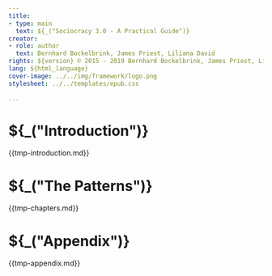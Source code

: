 ```yaml
---
title:
- type: main
  text: ${_("Sociocracy 3.0 - A Practical Guide")}
creator:
- role: author
  text: Bernhard Bockelbrink, James Priest, Liliana David
rights: ${version} © 2015 - 2019 Bernhard Bockelbrink, James Priest, Liliana David, CC BY-SA
lang: ${html_language}
cover-image: ../../img/framework/logo.png
stylesheet: ../../templates/epub.css

...
```


# ${_("Introduction")}

{{tmp-introduction.md}}

# ${_("The Patterns")}

{{tmp-chapters.md}}

# ${_("Appendix")}

{{tmp-appendix.md}}

